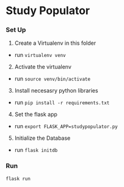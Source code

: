 # Study Populator
### Set Up
1. Create a Virtualenv in this folder 
- run `virtualenv venv`
2. Activate the virtualenv 
- run `source venv/bin/activate`
3. Install necesasry python libraries
- run `pip install -r requirements.txt`
4. Set the flask app
- run `export FLASK_APP=studypopulator.py`
5. Initialize the Database
- run `flask initdb`

### Run
```bash
flask run
```
